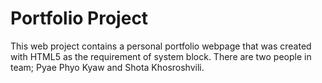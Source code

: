 # Portfolio Project

This web project contains a personal portfolio webpage that was created with HTML5 as the requirement of system block. 
There are two people in team; Pyae Phyo Kyaw and Shota Khosroshvili.
